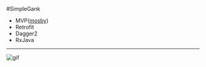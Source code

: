 #SimpleGank
* MVP([mosby](https://github.com/sockeqwe/mosby))
* Retrofit
* Dagger2
* RxJava
---
![gif](https://github.com/Blankeer/SimpleGanK/blob/master/gank.gif)
